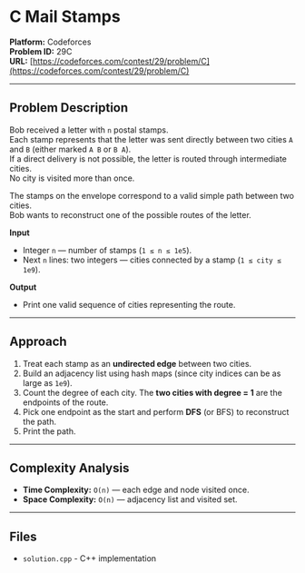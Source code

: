 # C Mail Stamps

**Platform:** Codeforces  
**Problem ID:** 29C  
**URL:** [https://codeforces.com/contest/29/problem/C](https://codeforces.com/contest/29/problem/C)

---

## Problem Description
Bob received a letter with `n` postal stamps.  
Each stamp represents that the letter was sent directly between two cities `A` and `B` (either marked `A B` or `B A`).  
If a direct delivery is not possible, the letter is routed through intermediate cities.  
No city is visited more than once.  

The stamps on the envelope correspond to a valid simple path between two cities.  
Bob wants to reconstruct one of the possible routes of the letter.

**Input**  
- Integer `n` — number of stamps (`1 ≤ n ≤ 1e5`).  
- Next `n` lines: two integers — cities connected by a stamp (`1 ≤ city ≤ 1e9`).  

**Output**  
- Print one valid sequence of cities representing the route.

---

## Approach
1. Treat each stamp as an **undirected edge** between two cities.  
2. Build an adjacency list using hash maps (since city indices can be as large as `1e9`).  
3. Count the degree of each city. The **two cities with degree = 1** are the endpoints of the route.  
4. Pick one endpoint as the start and perform **DFS** (or BFS) to reconstruct the path.  
5. Print the path.  

---

## Complexity Analysis
- **Time Complexity:** `O(n)` — each edge and node visited once.  
- **Space Complexity:** `O(n)` — adjacency list and visited set.  

---

## Files
- `solution.cpp` - C++ implementation  

